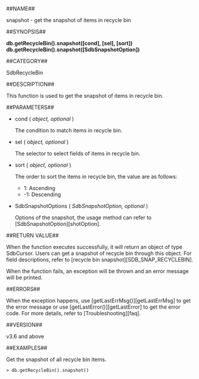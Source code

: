 ##NAME##

snapshot - get the snapshot of items in recycle bin

##SYNOPSIS##

**db.getRecycleBin().snapshot([cond], [sel], [sort])**
**db.getRecycleBin().snapshot([SdbSnapshotOption])**

##CATEGORY##

SdbRecycleBin

##DESCRIPTION##

This function is used to get the snapshot of items in recycle bin.

##PARAMETERS##

* cond ( *object, optional* )

    The condition to match items in recycle bin.

* sel ( *object, optional* )

    The selector to select fields of items in recycle bin.

* sort ( *object, optional* )

    The order to sort the items in recycle bin, the value are as follows:

    - 1: Ascending
    - -1: Descending

* SdbSnapshotOptions ( *SdbSnapshotOption, optional* )

    Options of the snapshot, the usage method can refer to [SdbSnapshotOption][shotOption].

##RETURN VALUE##

When the function executes successfully, it will return an object of type SdbCursor. Users can get a snapshot of recycle bin through this object. For field descriptions, refer to [recycle bin snapshot][SDB_SNAP_RECYCLEBIN].

When the function fails, an exception will be thrown and an error message will be printed.

##ERRORS##

When the exception happens, use [getLastErrMsg()][getLastErrMsg] to get the error message or use [getLastError()][getLastError] to get the error code. For more details, refer to [Troubleshooting][faq].

##VERSION##

v3.6 and above

##EXAMPLES##

Get the snapshot of all recycle bin items.

```lang-javascript
> db.getRecycleBin().snapshot()
```

[^_^]:
       Links
[getLastErrMsg]:manual/Manual/Sequoiadb_Command/Global/getLastErrMsg.md
[getLastError]:manual/Manual/Sequoiadb_Command/Global/getLastError.md
[faq]:manual/FAQ/faq_sdb.md
[error_code]:manual/Manual/Sequoiadb_error_code.md
[shotOption]:manual/Manual/Sequoiadb_Command/AuxiliaryObjects/SdbSnapshotOption.md
[SDB_SNAP_RECYCLEBIN]:manual/Manual/Snapshot/SDB_SNAP_RECYCLEBIN.md

